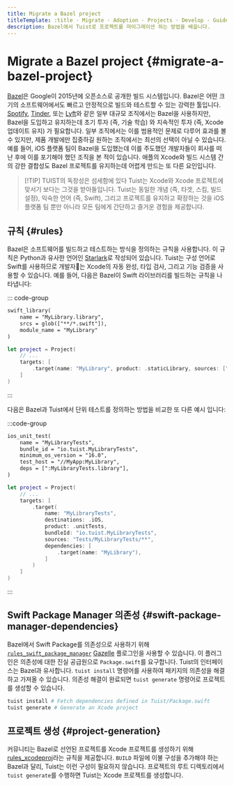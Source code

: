 ```yaml
---
title: Migrate a Bazel project
titleTemplate: :title · Migrate · Adoption · Projects · Develop · Guides · Tuist
description: Bazel에서 Tuist로 프로젝트를 마이그레이션 하는 방법을 배웁니다.
---
```


# Migrate a Bazel project {#migrate-a-bazel-project}

[Bazel](https://bazel.build)은 Google이 2015년에 오픈소스로 공개한 빌드 시스템입니다. Bazel은 어떤 크기의 소프트웨어에서도 빠르고 안정적으로 빌드와 테스트할 수 있는 강력한 툴입니다. [Spotify](https://engineering.atspotify.com/2023/10/switching-build-systems-seamlessly/), [Tinder](https://medium.com/tinder/bazel-hermetic-toolchain-and-tooling-migration-c244dc0d3ae), 또는 [Lyft](https://semaphoreci.com/blog/keith-smiley-bazel)와 같은 일부 대규모 조직에서는 Bazel을 사용하지만, Bazel을 도입하고 유지하는데 초기 투자 (즉, 기술 학습) 와 지속적인 투자 (즉, Xcode 업데이트 유지) 가 필요합니다. 일부 조직에서는 이를 범용적인 문제로 다루어 효과를 볼 수 있지만, 제품 개발에만 집중하길 원하는 조직에서는 최선의 선택이 아닐 수 있습니다. 예를 들어, iOS 플랫폼 팀이 Bazel을 도입했는데 이를 주도했던 개발자들이 회사를 떠난 후에 이를 포기해야 했던 조직을 본 적이 있습니다. 애플의 Xcode와 빌드 시스템 간의 강한 결합성도 Bazel 프로젝트를 유지하는데 어렵게 만드는 또 다른 요인입니다.

> [!TIP] TUIST의 독창성은 섬세함에 있다
> Tuist는 Xcode와 Xcode 프로젝트에 맞서기 보다는 그것을 받아들입니다. Tuist는 동일한 개념 (즉, 타겟, 스킴, 빌드 설정), 익숙한 언어 (즉, Swift), 그리고 프로젝트를 유지하고 확장하는 것을 iOS 플랫폼 팀 뿐만 아니라 모든 팀에게 간단하고 즐거운 경험을 제공합니다.

## 규칙 {#rules}

Bazel은 소프트웨어를 빌드하고 테스트하는 방식을 정의하는 규칙을 사용합니다. 이 규칙은 Python과 유사한 언어인 [Starlark](https://github.com/bazelbuild/starlark)로 작성되어 있습니다. Tuist는 구성 언어로 Swift를 사용하므로 개발자는 Xcode의 자동 완성, 타입 검사, 그리고 기능 검증을 사용할 수 있습니다. 예를 들어, 다음은 Bazel이 Swift 라이브러리를 빌드하는 규칙을 나타냅니다:

::: code-group

```txt [BUILD (Bazel)]
swift_library(
    name = "MyLibrary.library",
    srcs = glob(["**/*.swift"]),
    module_name = "MyLibrary"
)
```

```swift [Project.swift (Tuist)]
let project = Project(
    // ...
    targets: [
        .target(name: "MyLibrary", product: .staticLibrary, sources: ["**/*.swift"])
    ]
)
```

:::

다음은 Bazel과 Tuist에서 단위 테스트를 정의하는 방법을 비교한 또 다른 예시 입니다:

:::code-group

```txt [BUILD (Bazel)]
ios_unit_test(
    name = "MyLibraryTests",
    bundle_id = "io.tuist.MyLibraryTests",
    minimum_os_version = "16.0",
    test_host = "//MyApp:MyLibrary",
    deps = [":MyLibraryTests.library"],
)
```

```swift [Project.swift (Tuist)]
let project = Project(
    // ...
    targets: [
        .target(
            name: "MyLibraryTests",
            destinations: .iOS,
            product: .unitTests,
            bundleId: "io.tuist.MyLibraryTests",
            sources: "Tests/MyLibraryTests/**",
            dependencies: [
                .target(name: "MyLibrary"),
            ]
        )
    ]
)
```

:::

## Swift Package Manager 의존성 {#swift-package-manager-dependencies}

Bazel에서 Swift Package를 의존성으로 사용하기 위해 [`rules_swift_package_manager`](https://github.com/cgrindel/rules_swift_package_manager) [Gazelle](https://github.com/bazelbuild/bazel-gazelle/blob/master/extend.md) 플로그인을 사용할 수 있습니다. 이 플러그인은 의존성에 대한 진실 공급원으로 `Package.swift`를 요구합니다. Tuist의 인터페이스는 Bazel과 유사합니다. `tuist install` 명령어를 사용하여 패키지의 의존성을 해결하고 가져올 수 있습니다. 의존성 해결이 완료되면 `tuist generate` 명령어로 프로젝트를 생성할 수 있습니다.

```bash
tuist install # Fetch dependencies defined in Tuist/Package.swift
tuist generate # Generate an Xcode project
```

## 프로젝트 생성 {#project-generation}

커뮤니티는 Bazel로 선언된 프로젝트를 Xcode 프로젝트를 생성하기 위해 [rules_xcodeproj](https://github.com/MobileNativeFoundation/rules_xcodeproj)라는 규칙을 제공합니다. `BUILD` 파일에 이불 구성을 추가해야 하는 Bazel과 달리, Tuist는 이런 구성이 필요하지 않습니다. 프로젝트의 루트 디렉토리에서 `tuist generate`를 수행하면 Tuist는 Xcode 프로젝트를 생성합니다.
